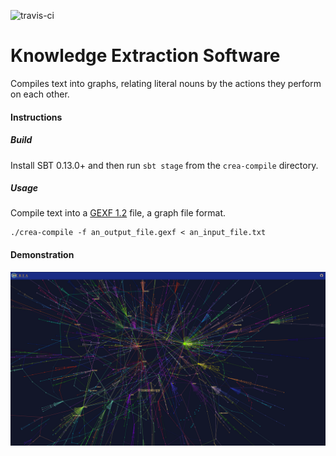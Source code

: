 
![travis-ci](https://travis-ci.org/markfarrell/crea-nlp.svg?branch=master)

# Knowledge Extraction Software

Compiles text into graphs, relating literal nouns by the actions they perform on each other.

#### Instructions

##### Build

Install SBT 0.13.0+ and then run <code>sbt stage</code> from the <code>crea-compile</code> directory.

##### Usage

Compile text into a [GEXF 1.2](http://gexf.net/format/index.html) file, a graph file format.

    ./crea-compile -f an_output_file.gexf < an_input_file.txt

#### Demonstration

 [![Results](results.png)](http://markfarrell.ca/creal)




